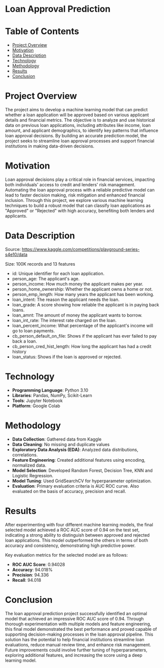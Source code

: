 # Loan Approval Prediction

# Table of Contents
* [Project Overview](#project-overview)
* [Motivation](#motivation)
* [Data Description](#data-description)
* [Technology](#technology)
* [Methodology](#methodology)
* [Results](#results)
* [Conclusion](#conclusion)


# Project Overview
The project aims to develop a machine learning model that can predict whether a loan application will be approved based on various applicant details and financial metrics. 
The objective is to analyze and use historical data on previous loan applications, including attributes like income, loan amount, and applicant demographics, to identify key patterns that influence loan approval decisions. 
By building an accurate prediction model, the project seeks to streamline loan approval processes and support financial institutions in making data-driven decisions.

# Motivation
Loan approval decisions play a critical role in financial services, impacting both individuals' access to credit and lenders' risk management. 
Automating the loan approval process with a reliable predictive model can lead to faster decision making, risk mitigation and enhanced financial inclusion.
Through this project, we explore various machine learning techniques to build a robust model that can classify loan applications as "Approved" or "Rejected" with high accuracy, benefiting both lenders and applicants.

# Data Description
Source: https://www.kaggle.com/competitions/playground-series-s4e10/data

Size: 100K records and 13 features

* id: Unique identifier for each loan application.
* person_age: The applicant's age.
* person_income: How much money the applicant makes per year.
* person_home_ownership: Whether the applicant owns a home or not.
* person_emp_length: How many years the applicant has been working.
* loan_intent: The reason the applicant needs the loan.
* loan_grade: A score showing how reliable the applicant is in paying back loans.
* loan_amnt: The amount of money the applicant wants to borrow.
* loan_int_rate: The interest rate charged on the loan.
* loan_percent_income: What percentage of the applicant's income will go to loan payments.
* cb_person_default_on_file: Shows if the applicant has ever failed to pay back a loan.
* cb_person_cred_hist_length: How long the applicant has had a credit history
* loan_status: Shows if the loan is approved or rejected.

# Technology
* **Programming Language**: Python 3.10
* **Libraries**: Pandas, NumPy, Scikit-Learn
* **Tools**: Jupyter Notebook
* **Platform**: Google Colab

# Methodology
* **Data Collection**: Gathered data from Kaggle 
* **Data Cleaning**: No missing and duplicate values
* **Exploratory Data Analysis (EDA)**: Analyzed data distributions, correlations.
* **Feature Engineering**: Created additional features using encoding, normalized data.
* **Model Selection**: Developed Random Forest, Decision Tree, KNN and Logistic Regression.
* **Model Tuning**: Used GridSearchCV for hyperparameter optimization.
* **Evaluation**: Primary evaluation criteria is AUC ROC curve. Also evaluated on the basis of accuracy, precision and recall.

# Results
After experimenting with four different machine learning models, the final selected model achieved a ROC AUC score of 0.94 on the test set, indicating a strong ability to distinguish between approved and rejected loan applications. 
This model outperformed the others in terms of both accuracy and consistency, demonstrating high predictive power.

Key evaluation metrics for the selected model are as follows:
* **ROC AUC Score**: 0.94028
* **Accuracy**: 94.018%
* **Precision**: 94.336
* **Recall**: 94.018

# Conclusion
The loan approval prediction project successfully identified an optimal model that achieved an impressive ROC AUC score of 0.94. 
Through thorough experimentation with multiple models and feature engineering, this final model demonstrated the best performance and proved capable of supporting decision-making processes in the loan approval pipeline. 
This solution has the potential to help financial institutions streamline loan evaluations, reduce manual review time, and enhance risk management. 
Future improvements could involve further tuning of hyperparameters, exploring additional features, and increasing the score using a deep learning model.

